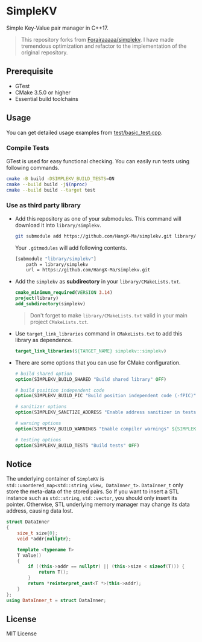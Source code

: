 # SimpleKV

Simple Key-Value pair manager in C++17.
> This repository forks from [Forairaaaaa/simplekv](https://github.com/Forairaaaaa/simplekv). I have made  tremendous optimization and refactor to the implementation of the original repository.

## Prerequisite

- GTest
- CMake 3.5.0 or higher
- Essential build toolchains

## Usage

You can get detailed usage examples from [test/basic_test.cpp](/test/basic_test.cpp).

### Compile Tests

GTest is used for easy functional checking. You can easily run tests using following commands.

```bash
cmake -B build -DSIMPLEKV_BUILD_TESTS=ON
cmake --build build -j$(nproc)
cmake --build build --target test
```

### Use as third party library

- Add this repository as one of your submodules. This command will download it into `library/simplekv`.

    ```bash
    git submodule add https://github.com/HangX-Ma/simplekv.git library/simplekv
    ```

    Your `.gitmodules` will add following contents.

    ```bash
    [submodule "library/simplekv"]
        path = library/simplekv
        url = https://github.com/HangX-Ma/simplekv.git
    ```

- Add the `simplekv` as **subdirectory** in your `library/CMakeLists.txt`.

    ```cmake
    cmake_minimum_required(VERSION 3.14)
    project(library)
    add_subdirectory(simplekv)
    ```
    > Don't forget to make `library/CMakeLists.txt` valid in your main project `CMakeLists.txt`.

- Use `target_link_libraries` command in `CMakeLists.txt` to add this library as dependence.

    ```cmake
    target_link_libraries(${TARGET_NAME} simplekv::simplekv)
    ```

- There are some options that you can use for CMake configuration.

    ```cmake
    # build shared option
    option(SIMPLEKV_BUILD_SHARED "Build shared library" OFF)

    # build position independent code
    option(SIMPLEKV_BUILD_PIC "Build position independent code (-fPIC)" OFF)

    # sanitizer options
    option(SIMPLEKV_SANITIZE_ADDRESS "Enable address sanitizer in tests" OFF)

    # warning options
    option(SIMPLEKV_BUILD_WARNINGS "Enable compiler warnings" ${SIMPLEKV_MASTER_PROJECT})

    # testing options
    option(SIMPLEKV_BUILD_TESTS "Build tests" OFF)
    ```

## Notice

The underlying container of `SimpleKV` is `std::unordered_map<std::string_view, DataInner_t>`. `DataInner_t` only store the meta-data of the stored pairs. So If you want to insert a STL instance such as `std::string`, `std::vector`, you should only insert its pointer. Otherwise, STL underlying memory manager may change its data address, causing data lost.

```cpp
struct DataInner
{
    size_t size{0};
    void *addr{nullptr};

    template <typename T>
    T value()
    {
        if ((this->addr == nullptr) || (this->size < sizeof(T))) {
            return T();
        }
        return *reinterpret_cast<T *>(this->addr);
    }
};
using DataInner_t = struct DataInner;
```

## License

MIT License
